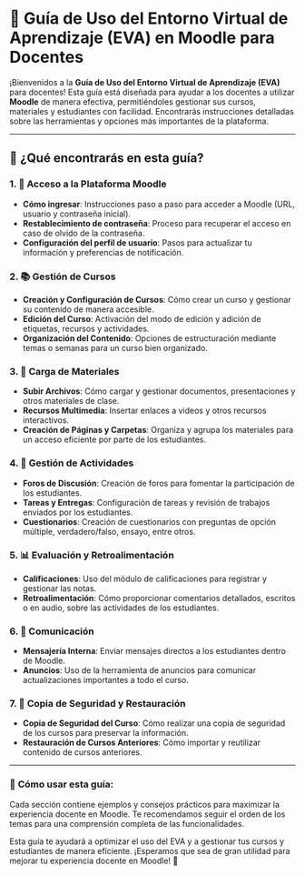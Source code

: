 # 📘 Guía de Uso del Entorno Virtual de Aprendizaje (EVA) en Moodle para Docentes

¡Bienvenidos a la **Guía de Uso del Entorno Virtual de Aprendizaje (EVA)** para docentes! Esta guía está diseñada para ayudar a los docentes a utilizar **Moodle** de manera efectiva, permitiéndoles gestionar sus cursos, materiales y estudiantes con facilidad. Encontrarás instrucciones detalladas sobre las herramientas y opciones más importantes de la plataforma.

---

## 📌 ¿Qué encontrarás en esta guía?

### 1. 🚪 Acceso a la Plataforma Moodle
   - **Cómo ingresar**: Instrucciones paso a paso para acceder a Moodle (URL, usuario y contraseña inicial).
   - **Restablecimiento de contraseña**: Proceso para recuperar el acceso en caso de olvido de la contraseña.
   - **Configuración del perfil de usuario**: Pasos para actualizar tu información y preferencias de notificación.

### 2. 📚 Gestión de Cursos
   - **Creación y Configuración de Cursos**: Cómo crear un curso y gestionar su contenido de manera accesible.
   - **Edición del Curso**: Activación del modo de edición y adición de etiquetas, recursos y actividades.
   - **Organización del Contenido**: Opciones de estructuración mediante temas o semanas para un curso bien organizado.

### 3. 📂 Carga de Materiales
   - **Subir Archivos**: Cómo cargar y gestionar documentos, presentaciones y otros materiales de clase.
   - **Recursos Multimedia**: Insertar enlaces a videos y otros recursos interactivos.
   - **Creación de Páginas y Carpetas**: Organiza y agrupa los materiales para un acceso eficiente por parte de los estudiantes.

### 4. 📝 Gestión de Actividades
   - **Foros de Discusión**: Creación de foros para fomentar la participación de los estudiantes.
   - **Tareas y Entregas**: Configuración de tareas y revisión de trabajos enviados por los estudiantes.
   - **Cuestionarios**: Creación de cuestionarios con preguntas de opción múltiple, verdadero/falso, ensayo, entre otros.

### 5. 📊 Evaluación y Retroalimentación
   - **Calificaciones**: Uso del módulo de calificaciones para registrar y gestionar las notas.
   - **Retroalimentación**: Cómo proporcionar comentarios detallados, escritos o en audio, sobre las actividades de los estudiantes.

### 6. 💬 Comunicación
   - **Mensajería Interna**: Enviar mensajes directos a los estudiantes dentro de Moodle.
   - **Anuncios**: Uso de la herramienta de anuncios para comunicar actualizaciones importantes a todo el curso.

### 7. 💾 Copia de Seguridad y Restauración
   - **Copia de Seguridad del Curso**: Cómo realizar una copia de seguridad de los cursos para preservar la información.
   - **Restauración de Cursos Anteriores**: Cómo importar y reutilizar contenido de cursos anteriores.

---

### 📝 **Cómo usar esta guía:**
Cada sección contiene ejemplos y consejos prácticos para maximizar la experiencia docente en Moodle. Te recomendamos seguir el orden de los temas para una comprensión completa de las funcionalidades.

Esta guía te ayudará a optimizar el uso del EVA y a gestionar tus cursos y estudiantes de manera eficiente. ¡Esperamos que sea de gran utilidad para mejorar tu experiencia docente en Moodle! 🚀
